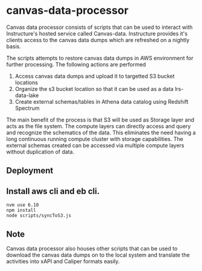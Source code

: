 # canvas-data-processor

Canvas data processor consists of scripts that can be used to interact with Instructure's hosted service called Canvas-data. Instructure provides it's clients access to the canvas data dumps which are refreshed on a nightly basis.

The scripts attempts to restore canvas data dumps in AWS environment for further processing. The following actions are performed
1. Access canvas data dumps and upload it to targetted S3 bucket locations
2. Organize the s3 bucket location so that it can be used as a data lrs-data-lake
3. Create external schemas/tables in Athena data catalog using Redshift Spectrum

The main benefit of the process is that S3 will be used as Storage layer and acts as the file system. The compute layers can directly access and query
and recognize the schematics of the data. This eliminates the need having a long continuous running compute cluster with storage capabilities.
The external schemas created can be accessed via multiple compute layers without duplication of data.

## Deployment

## Install aws cli and eb cli.

```
nvm use 6.10
npm install
node scripts/syncToS3.js  
```

## Note
Canvas data processor also houses other scripts that can be used to download the canvas data dumps on to the local system and translate the
activities into xAPI and Caliper formats easily.
